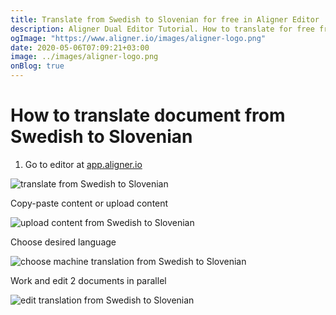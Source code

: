 ```yaml
---
title: Translate from Swedish to Slovenian for free in Aligner Editor
description: Aligner Dual Editor Tutorial. How to translate for free from Swedish to Slovenian. Aligner is multilingual document management platform. 
ogImage: "https://www.aligner.io/images/aligner-logo.png"
date: 2020-05-06T07:09:21+03:00
image: ../images/aligner-logo.png
onBlog: true
---
```


# How to translate document from Swedish to Slovenian

1. Go to editor at [app.aligner.io](https://app.aligner.io "Aligner App web page")

![translate from Swedish to Slovenian](../aligner-blank-editor.png "translate from Swedish to Slovenian")

Copy-paste content or upload content

![upload content from Swedish to Slovenian](../aligner-uploaded-document.png "upload content from Swedish to Slovenian")

Choose desired language

![choose machine translation from Swedish to Slovenian](../aligner-language-dropdown.png "choose machine translation from Swedish to Slovenian")

Work and edit 2 documents in parallel

![edit translation from Swedish to Slovenian](../aligner-double-sitded-editor.png "edit translation from Swedish to Slovenian")

